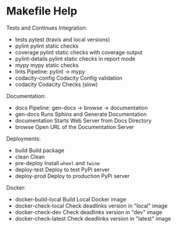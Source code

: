 # Makefile Help

Tests and Continues Integration:

  * tests                 pytest (travis and local versions)
  * pylint                pylint static checks
  * coverage              pylint static checks with coverage output
  * pylint-details        pylint static checks in report mode
  * mypy                  mypy static checks
  * lints                 Pipeline: pylint -> mypy
  * codacity-config       Codacity Config validation
  * codacity              Codacity Checks (slow)

Documentation:
  * docs                  Pipeline: gen-docs -> browse -> documentation
  * gen-docs              Runs Sphinx and Generate Documentation
  * documentation         Starts Web Server from Docs Directory
  * browse                Open URL of the Documentation Server

Deployments:
  * build                 Build package
  * clean                 Clean
  * pre-deploy            Install `wheel` and `twine`
  * deploy-test           Deploy to test PyPi server
  * deploy-prod           Deploy to production PyPi server

Docker:

  * docker-build-local    Build Local Docker image
  * docker-check-local    Check deadlinks version in "local" image
  * docker-check-dev      Check deadlinks version in "dev" image
  * docker-check-latest   Check deadlinks version in "latest" image
